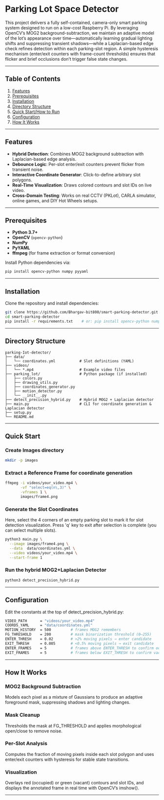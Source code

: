 # Parking Lot Space Detector

This project delivers a fully self-contained, camera-only smart parking system designed to run on a low-cost Raspberry Pi. By leveraging OpenCV’s MOG2 background-subtraction, we maintain an adaptive model of the lot’s appearance over time—automatically learning gradual lighting shifts and suppressing transient shadows—while a Laplacian-based edge check refines detection within each parking-slot region. A simple hysteresis mechanism (enter/exit counters with frame-count thresholds) ensures that flicker and brief occlusions don’t trigger false state changes.

---

## Table of Contents

1. [Features](#features)  
2. [Prerequisites](#prerequisites)  
3. [Installation](#installation)  
4. [Directory Structure](#directory-structure)  
5. [Quick Start/How to Run](#quick-start)  
6. [Configuration](#configuration)  
7. [How It Works](#how-it-works) 
---

## Features

- **Hybrid Detection**: Combines MOG2 background subtraction with Laplacian-based edge analysis.  
- **Debounce Logic**: Per-slot enter/exit counters prevent flicker from transient noise.  
- **Interactive Coordinate Generator**: Click-to-define arbitrary slot polygons.  
- **Real-Time Visualization**: Draws colored contours and slot IDs on live video.  
- **Cross-Domain Testing**: Works on real CCTV (PKLot), CARLA simulator, online games, and DIY Hot Wheels setups.  

---

## Prerequisites

- **Python 3.7+**  
- **OpenCV** (`opencv-python`)  
- **NumPy**  
- **PyYAML**  
- **ffmpeg** (for frame extraction or format conversion)

Install Python dependencies via:

```bash
pip install opencv-python numpy pyyaml
```

---


## Installation

Clone the repository and install dependencies:

```bash
git clone https://github.com/Bhargav-bit800/smart-parking-detector.git
cd smart-parking-detector
pip install -r requirements.txt    # or: pip install opencv-python numpy pyyaml
```

---

## Directory Structure

```text
parking-Iot-detector/
├── data/
│   └── coordinates.yml           # Slot definitions (YAML)
├── videos/
│   └── *.mp4                     # Example video files
├── parking_lot/                  # Python package (if installed)
│   ├── colors.py
│   ├── drawing_utils.py
│   ├── coordinates_generator.py
│   ├── motion_detector.py
│   └── __init__.py
├── detect_precision_hybrid.py    # Hybrid MOG2 + Laplacian detector
├── main.py                       # CLI for coordinate generation & Laplacian detector
├── setup.py
└── README.md
```
---
## Quick Start

### Create Images directory
```bash
mkdir -p images
```

### Extract a Reference Frame for coordinate generation
```bash
ffmpeg -i videos/your_video.mp4 \
       -vf "select=eq(n\,3)" \
       -vframes 1 \
       images/frame4.png

```
### Generate the Slot Coordinates
Here, select the 4 corners of an empty parking slot to mark it for slot detection visualization. Press 'q' key to exit after selection is complete (you can select multiple slots).
```bash
python3 main.py \
  --image images/frame4.png \
  --data  data/coordinates.yml \
  --video videos/your_video.mp4 \
  --start-frame 1

```
### Run the hybrid MOG2+Laplacian Detector
```bash
python3 detect_precision_hybrid.py

```
---
## Configuration
Edit the constants at the top of detect_precision_hybrid.py:
```bash
VIDEO_PATH      = "videos/your_video.mp4"
COORDS_YAML     = "data/coordinates.yml"
MOTION_HISTORY  = 500         # frames MOG2 remembers
FG_THRESHOLD    = 200         # mask binarization threshold (0–255)
ENTER_THRESH    = 0.02        # >2% moving pixels → enter candidate
EXIT_THRESH     = 0.005       # <0.5% moving pixels → exit candidate
ENTER_FRAMES    = 5           # frames above ENTER_THRESH to confirm occupancy
EXIT_FRAMES     = 5           # frames below EXIT_THRESH to confirm vacancy
``` 
---

## How It Works
### MOG2 Background Subtraction
Models each pixel as a mixture of Gaussians to produce an adaptive foreground mask, suppressing shadows and lighting changes.
### Mask Cleanup
Thresholds the mask at FG_THRESHOLD and applies morphological open/close to remove noise.
### Per-Slot Analysis
Computes the fraction of moving pixels inside each slot polygon and uses enter/exit counters with hysteresis for stable state transitions.
### Visualization
Overlays red (occupied) or green (vacant) contours and slot IDs, and displays the annotated frame in real time with OpenCV’s imshow().




---


   

   






